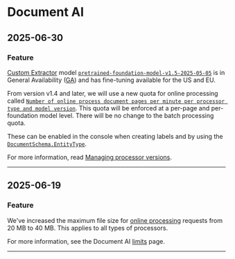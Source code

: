 # Document AI

## 2025-06-30

### Feature

[Custom Extractor](https://cloud.google.com/document-ai/docs/ce-with-genai) model [`pretrained-foundation-model-v1.5-2025-05-05`](https://cloud.google.com/document-ai/docs/processors-list#processor_cde) is in General Availability ([GA](https://cloud.google.com/products/#product-launch-stages)) and has fine-tuning available for the US and EU.

From version v1.4 and later, we will use a new quota for online processing called [`Number of online process document pages per minute per processor type and model version`](https://cloud.google.com/document-ai/quotas#quotas_list). This quota will be enforced at a per-page and per-foundation model level. There will be no change to the batch processing quota.

These can be enabled in the console when creating labels and by using the [`DocumentSchema.EntityType`](https://cloud.google.com/document-ai/docs/reference/rpc/google.cloud.documentai.v1#entitytype).

For more information, read [Managing processor versions](https://cloud.google.com/document-ai/docs/manage-processor-versions#import).

---
## 2025-06-19

### Feature

We've increased the maximum file size for [online processing](https://cloud.google.com/document-ai/docs/reference/rest/v1/projects.locations.processors/process) requests from 20 MB to 40 MB. This applies to all types of processors.

For more information, see the Document AI [limits](https://cloud.google.com/document-ai/limits#content_limits) page.

---
